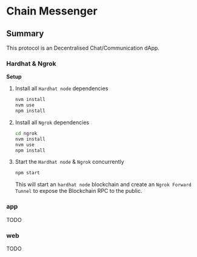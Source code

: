 # Chain Messenger

## Summary

This protocol is an Decentralised Chat/Communication dApp.

### Hardhat & Ngrok

**Setup**

1. Install all `Hardhat node` dependencies
    ```bash
    nvm install
    nvm use
    npm install
    ```

2. Install all `Ngrok` dependencies
    ```bash
    cd ngrok
    nvm install
    nvm use
    npm install
    ```

3. Start the `Hardhat node` & `Ngrok` concurrently
    ```bash
    npm start
    ```

    This will start an `hardhat node` blockchain and create an `Ngrok Forward Tunnel` to expose the Blockchain RPC to the public.

### app

TODO

### web

TODO
